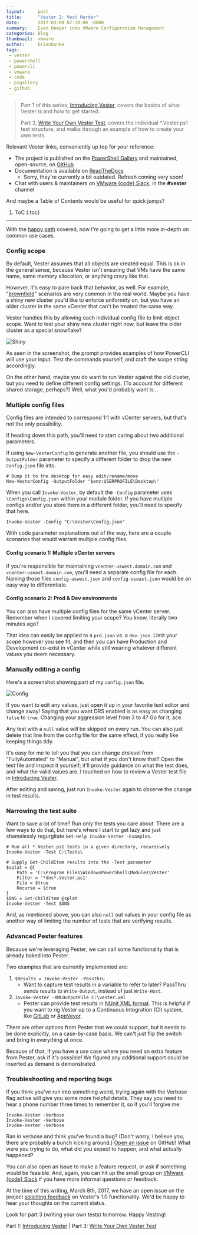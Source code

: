 ```yaml
---
layout:     post
title:      "Vester 2: Vest Harder"
date:       2017-03-08 07:30:00 -0800
summary:    Even Deeper into VMware Configuration Management
categories: blog
thumbnail:  vmware
author:     brianbunke
tags:
 - vester
 - powershell
 - powercli
 - vmware
 - code
 - psgallery
 - github
---
```


> Part 1 of this series, [Introducing Vester], covers the basics of what Vester is and how to get started.
>
> Part 3, [Write Your Own Vester Test], covers the individual *.Vester.ps1 test structure, and walks through an example of how to create your own tests.

Relevant Vester links, conveniently up top for your reference:
- The project is published on the [PowerShell Gallery] and maintained, open-source, on [GitHub]
- Documentation is available on [ReadTheDocs]
  - Sorry, they're currently a bit outdated. Refresh coming very soon!
- Chat with users & maintainers on [VMware {code} Slack], in the **#vester** channel

And maybe a Table of Contents would be useful for quick jumps?
1. ToC
{:toc}

---

With the [happy path] covered, now I'm going to get a little more in-depth on common use cases.

### Config scope

By default, Vester assumes that all objects are created equal. This is ok in the general sense, because Vester isn't ensuring that VMs have the same name, same memory allocation, or anything crazy like that.

However, it's easy to pare back that behavior, as well. For example, "[brownfield]" scenarios are very common in the real world. Maybe you have a shiny new cluster you'd like to enforce uniformity on, but you have an older cluster in the same vCenter that can't be treated the same way.

Vester handles this by allowing each individual config file to limit object scope. Want to test your shiny new cluster right now, but leave the older cluster as a special snowflake?

![Shiny](/images/shinycluster.png)

As seen in the screenshot, the prompt provides examples of how PowerCLI will use your input. Test the commands yourself, and craft the scope string accordingly.

On the other hand, maybe you do want to run Vester against the old cluster, but you need to define different config settings. (To account for different shared storage, perhaps?) Well, what you'd probably want is...

### Multiple config files

Config files are intended to correspond 1:1 with vCenter servers, but that's not the only possibility.

If heading down this path, you'll need to start caring about two additional parameters.

If using `New-VesterConfig` to generate another file, you should use the `-OutputFolder` parameter to specify a different folder to drop the new `Config.json` file into.

```posh
# Dump it to the desktop for easy edit/rename/move
New-VesterConfig -OutputFolder "$env:USERPROFILE\Desktop\"
```

When you call `Invoke-Vester`, by default the `-Config` parameter uses `\Configs\Config.json` within your module folder. If you have multiple configs and/or you store them in a different folder, you'll need to specify that here.

```posh
Invoke-Vester -Config "C:\Vester\Config.json"
```

With code parameter explanations out of the way, here are a couple scenarios that would warrant multiple config files.

#### Config scenario 1: Multiple vCenter servers

If you're responsible for maintaining `vcenter-uswest.domain.com` and `vcenter-useast.domain.com`, you'll need a separate config file for each. Naming those files `config-uswest.json` and `config-useast.json` would be an easy way to differentiate.

#### Config scenario 2: Prod & Dev environments

You can also have multiple config files for the same vCenter server. Remember when I covered limiting your scope? You know, literally two minutes ago?

That idea can easily be applied to a `prd.json` vs. a `dev.json`. Limit your scope however you see fit, and then you can have Production and Development co-exist in vCenter while still wearing whatever different values you deem necessary.

### Manually editing a config

Here's a screenshot showing part of my `config.json` file.

![Config](/images/vesterconfig.png)

If you want to edit any values, just open it up in your favorite text editor and change away! Saying that you want DRS enabled is as easy as changing `false` to `true`. Changing your aggression level from 3 to 4? Go for it, ace.

Any test with a `null` value will be skipped on every run. You can also just delete that line from the config file for the same effect, if you really like keeping things tidy.

It's easy for me to tell you that you can change drslevel from "FullyAutomated" to "Manual", but what if you don't know that? Open the test file and inspect it yourself; it'll provide guidance on what the test does, and what the valid values are. I touched on how to review a Vester test file in [Introducing Vester].

After editing and saving, just run `Invoke-Vester` again to observe the change in test results.

### Narrowing the test suite

Want to save a lot of time? Run only the tests you care about. There are a few ways to do that, but here's where I start to get lazy and just shamelessly regurgitate `Get-Help Invoke-Vester -Examples`.

```posh
# Run all *.Vester.ps1 tests in a given directory, recursively
Invoke-Vester -Test C:\Tests\

# Supply Get-ChildItem results into the -Test parameter
$splat = @{
    Path = 'C:\Program Files\WindowsPowerShell\Modules\Vester'
    Filter = '*dns*.Vester.ps1'
    File = $true
    Recurse = $true
}
$DNS = Get-ChildItem @splat
Invoke-Vester -Test $DNS
```

And, as mentioned above, you can also `null` out values in your config file as another way of limiting the number of tests that are verifying results.

### Advanced Pester features

Because we're leveraging Pester, we can call some functionality that is already baked into Pester.

Two examples that are currently implemented are:

1. `$Results = Invoke-Vester -PassThru`
    - Want to capture test results in a variable to refer to later? PassThru sends results to `Write-Output`, instead of just `Write-Host`.
2. `Invoke-Vester -XMLOutputFile C:\vester.xml`
    - Pester can provide test results in [NUnit XML format]. This is helpful if you want to rig Vester up to a Continuous Integration (CI) system, like [GitLab] or [AppVeyor].

There are other options from Pester that we could support, but it needs to be done explicitly, on a case-by-case basis. We can't just flip the switch and bring in everything at once.

Because of that, if you have a use case where you need an extra feature from Pester, ask if it's possible! We figured any additional support could be inserted as demand is demonstrated.

### Troubleshooting and reporting bugs

If you think you've run into something weird, trying again with the Verbose flag active will give you some more helpful details. They say you need to hear a phone number three times to remember it, so if you'll forgive me:

```posh
Invoke-Vester -Verbose
Invoke-Vester -Verbose
Invoke-Vester -Verbose
```

Ran in verbose and think you've found a bug? (Don't worry, I believe you, there are probably a bunch kicking around.) [Open an issue] on GitHub! What were you trying to do, what did you expect to happen, and what actually happened?

You can also open an issue to make a feature request, or ask if something would be feasible. And, again, you can hit up the small group on [VMware {code} Slack] if you have more informal questions or feedback.

At the time of this writing, March 8th, 2017, we have an open issue on the project [soliciting feedback] on Vester's 1.0 functionality. We'd be happy to hear your thoughts on the current status.

Look for part 3 (writing your own tests) tomorrow. Happy Vesting!

Part 1: [Introducing Vester] | Part 3: [Write Your Own Vester Test]



[Introducing Vester]: http://www.brianbunke.com/blog/2017/03/07/introducing-vester/
[Write Your Own Vester Test]: http://www.brianbunke.com/blog/2017/03/09/write-your-own-vester-test/
[PowerShell Gallery]: https://www.powershellgallery.com/packages/Vester
[GitHub]: https://github.com/WahlNetwork/Vester
[ReadTheDocs]: http://vester.readthedocs.io/en/latest/index.html
[VMware {code} Slack]: https://code.vmware.com/join
[happy path]: https://en.wikipedia.org/wiki/Happy_path
[brownfield]: https://en.wikipedia.org/wiki/Brownfield_(software_development)
[NUnit XML format]: https://github.com/pester/Pester/wiki/Showing-Test-Results-in-CI-%28TeamCity%2C-AppVeyor%29
[GitLab]: https://gitlab.com
[AppVeyor]: https://www.appveyor.com
[Open an issue]: https://github.com/WahlNetwork/Vester/issues
[soliciting feedback]: https://github.com/WahlNetwork/Vester/issues/91
